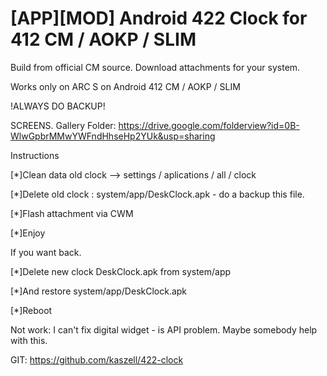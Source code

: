  [APP][MOD] Android 422 Clock for 412 CM / AOKP / SLIM
=========

Build from official CM source. Download attachments for your system.

Works only on ARC S on Android 412 CM / AOKP / SLIM

!ALWAYS DO BACKUP!

SCREENS. Gallery Folder: https://drive.google.com/folderview?id=0B-WlwGpbrMMwYWFndHhseHp2YUk&usp=sharing

Instructions


[*]Clean data old clock --> settings / aplications / all / clock


[*]Delete old clock : system/app/DeskClock.apk - do a backup this file.

[*]Flash attachment via CWM

[*]Enjoy


If you want back. 


[*]Delete new clock DeskClock.apk from system/app

[*]And restore system/app/DeskClock.apk

[*]Reboot



Not work:
I can't fix digital widget - is API problem. Maybe somebody help with this.


GIT: https://github.com/kaszell/422-clock

